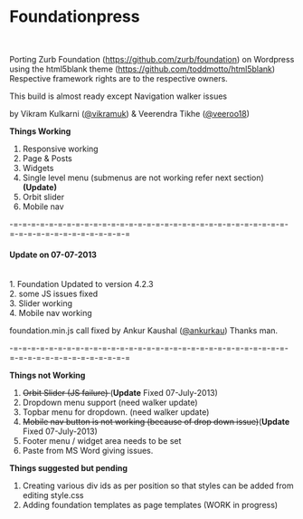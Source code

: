 <h1>Foundationpress</h1> <br>

Porting Zurb Foundation (https://github.com/zurb/foundation) on Wordpress using the html5blank theme (https://github.com/toddmotto/html5blank)
Respective framework rights are to the respective owners. <br>

This build is almost ready except Navigation walker issues <br/>

by Vikram Kulkarni (<a href="https://twitter.com/vikramuk">@vikramuk</a>) & Veerendra Tikhe (<a href="https://twitter.com/veeroo18">@veeroo18</a>)

<b>Things Working</b> <br>
1. Responsive working  <br>
2. Page & Posts <br>
3. Widgets <br>
4. Single level menu (submenus are not working refer next section)<br>
<strong>(Update)</strong> <br>
5. Orbit slider <br>
6. Mobile nav <br>

-=-=-=-=-=-=-=-=-=-=-=-=-=-=-=-=-=-=-=-=-=-=-=-=-=-=-=-=-=-=-=-=-=-=-=-=-=-=-=-=-=-=-=-=-=

<h4>Update on 07-07-2013</h4> <br>
1. Foundation Updated to version 4.2.3 <br>
2. some JS issues fixed <br>
3. Slider working <br>
4. Mobile nav working <br>

foundation.min.js call fixed by Ankur Kaushal (<a href="https://twitter.com/ankurkau">@ankurkau</a>) Thanks man. 

-=-=-=-=-=-=-=-=-=-=-=-=-=-=-=-=-=-=-=-=-=-=-=-=-=-=-=-=-=-=-=-=-=-=-=-=-=-=-=-=-=-=-=-=-=

<b>Things not Working</b> <br>
1. <del>Orbit Slider (JS failure) </del> (<b>Update</b> Fixed 07-July-2013)<br> 
2. Dropdown menu support  (need walker update)<br>
3. Topbar menu for dropdown. (need walker update)<br>
4. <del>Mobile nav button is not working (because of drop down issue)</del>(<b>Update</b> Fixed 07-July-2013)<br>
5. Footer menu / widget area needs to be set<br>
6. Paste from MS Word giving issues.<br>


<b>Things suggested but pending </b> <br>
1. Creating various div ids as per position so that styles can be added from editing style.css <br>
2. Adding foundation templates as page templates (WORK in progress) <br>

